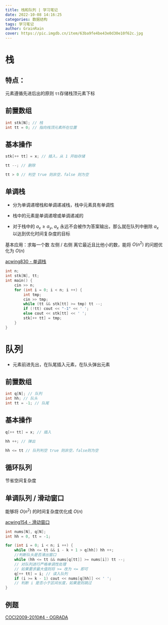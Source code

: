 ```yaml
---
title: 栈和队列 | 学习笔记
date: 2022-10-08 14:16:25
categories: 数据结构
tags: 学习笔记
author: GrainRain
cover: https://pic.imgdb.cn/item/63ba9fe4be43e0d30e10f62c.jpg
---
```



# 栈

## 特点：

元素遵循先进后出的原则
`tt`存储栈顶元素下标

## 前置数组

```cpp
int stk[N]; // 栈
int tt = 0; // 指向栈顶元素所在位置
```

## 基本操作

```cpp
stk[++ tt] = x; // 插入，从 1 开始存储

tt --; // 删除 

tt > 0 // 判空 true 则非空，false 则为空
```

## 单调栈

- 分为单调递增栈和单调递减栈，栈中元素具有单调性

- 栈中的元素是单调递增或单调递减的

- 对于栈中的 $a_x \geqslant a_y$,  $a_x$ 永远不会被作为答案输出，那么就在队列中删除 $a_x$ 以达到优化时间复杂度的目标

基本应用：求每一个数 左侧 / 右侧 离它最近且比他小的数，能将 $O(n^2)$ 的问题优化为 $O(n)$

[acwing830 - 单调栈](https://www.acwing.com/problem/content/832/)

```cpp
int n;
int stk[N], tt;
int main() {
	cin >> n;
	for (int i = 0; i < n; i ++) {
		int tmp;
		cin >> tmp;
		while (tt && stk[tt] >= tmp) tt --;
		if (!tt) cout << "-1" << ' ';
		else cout << stk[tt] << ' ';
		stk[++ tt] = tmp;
	}
}
```

# 队列

- 元素前进先出，在队尾插入元素，在队头弹出元素

## 前置数组

```cpp
int q[N]; // 队列
int hh; // 队头
int tt = -1; // 队尾
```

## 基本操作

```cpp
q[++ tt] = x; // 插入

hh ++; // 弹出

hh <= tt // 队列判空 true 则非空，false则为空
```

## 循环队列

节省空间复杂度

## 单调队列 / 滑动窗口

能够将 $O(n^2)$ 的时间复杂度优化成 $O(n)$

[acwing154 - 滑动窗口](https://www.acwing.com/problem/content/156/)

```cpp
int nums[N], q[N];
int hh = 0, tt = -1;

for (int i = 0; i < n; i ++) {
	while (hh <= tt && i - k + 1 > q[hh]) hh ++;
	//判断队头是否滑出窗口 
	while (hh <= tt && nums[q[tt]] >= nums[i]) tt --;
	// 对队列进行严格单调性处理
	// 如果要求最大值则将 >= 改为 <= 即可
	q[++ tt] = i; // 读入队列 
	if (i >= k - 1) cout << nums[q[hh]] << ' ';
	// 判断 i 是否小于区间长度，如果是则跳过 
}
```

## 例题

[COCI2009-2010#4 - OGRADA](https://www.luogu.com.cn/problem/P7697)


